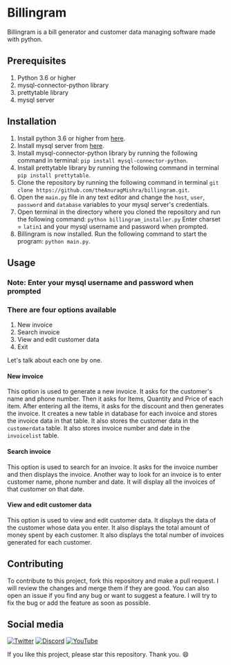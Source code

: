 # Billingram

Billingram is a bill generator and customer data managing software made with python.

## Prerequisites

1. Python 3.6 or higher
2. mysql-connector-python library
3. prettytable library
4. mysql server

## Installation

1. Install python 3.6 or higher from [here](https://www.python.org/downloads/).
2. Install mysql server from [here](https://dev.mysql.com/downloads/mysql/).
3. Install mysql-connector-python library by running the following command in terminal:
   `pip install mysql-connector-python`.
4. Install prettytable library by running the following command in terminal
   `pip install prettytable`.
5. Clone the repository by running the following command in terminal
   `git clone https://github.com/theAnuragMishra/billingram.git`.
6. Open the `main.py` file in any text editor and change the `host`, `user`, `password` and `database` variables to your mysql server's credentials.
7. Open terminal in the directory where you cloned the repository and run the following command:
   `python billingram_installer.py`
   Enter charset = `latin1` and your mysql username and password when prompted.
8. Billingram is now installed. Run the following command to start the program:
   `python main.py`.

## Usage

### Note: Enter your mysql username and password when prompted

### There are four options available

1. New invoice
2. Search invoice
3. View and edit customer data
4. Exit

Let's talk about each one by one.

#### New invoice

This option is used to generate a new invoice. It asks for the customer's name and phone number. Then it asks for Items, Quantity and Price of each item. After entering all the items, it asks for the discount and then generates the invoice.
It creates a new table in database for each invoice and stores the invoice data in that table. It also stores the customer data in the `customerdata` table. It also stores invoice number and date in the `invoicelist` table.

#### Search invoice

This option is used to search for an invoice. It asks for the invoice number and then displays the invoice.
Another way to look for an invoice is to enter customer name, phone number and date. It will display all the invoices of that customer on that date.

#### View and edit customer data

This option is used to view and edit customer data. It displays the data of the customer whose data you enter. It also displays the total amount of money spent by each customer. It also displays the total number of invoices generated for each customer.

## Contributing

To contribute to this project, fork this repository and make a pull request. I will review the changes and merge them if they are good. You can also open an issue if you find any bug or want to suggest a feature. I will try to fix the bug or add the feature as soon as possible.

## Social media

[![Twitter](https://img.shields.io/twitter/follow/GiuocoPianoSimp?style=social)](https://twitter.com/GiuocoPianoSimp)
[![Discord](https://img.shields.io/discord/947433833660317706?label=Discord&style=social)](https://discord.gg/nhzEgqwBwp)
[![YouTube](https://img.shields.io/youtube/channel/subscribers/UC9DloEs6b9xLwtQQTe0F32g?label=YouTube&style=social)](https://www.youtube.com/channel/UC9DloEs6b9xLwtQQTe0F32g)

If you like this project, please star this repository. Thank you. :smile:
